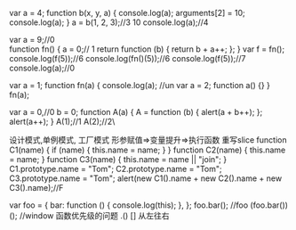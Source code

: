 <!--
 * @Author: your name
 * @Date: 2020-11-27 13:54:44
 * @LastEditTime: 2020-11-27 15:53:15
 * @LastEditors: Please set LastEditors
 * @Description: In User Settings Edit
 * @FilePath: \szwjob\week01\day02\readme.md
-->
var a = 4;
function b(x, y, a) {
  console.log(a);
  arguments[2] = 10;
  console.log(a);
}
a = b(1, 2, 3);//3   10
console.log(a);//4

var a = 9;//0  
function fn() {
  a = 0;// 1
  return function (b) {
    return b + a++;
  };
}
var f = fn();
console.log(f(5));//6
console.log(fn()(5));//6
console.log(f(5));//7
console.log(a);//0

var a = 1;
function fn(a) {
  console.log(a); //un
  var a = 2;
  function a() {}
}
fn(a);

var a = 0,//0
  b = 0;
function A(a) {
  A = function (b) {
    alert(a + b++);
  };
  alert(a++);
}
A(1);//1
A(2);//2\

设计模式,单例模式, 工厂模式
形参赋值=>变量提升=>执行函数
重写slice
function C1(name) {
  if (name) {
    this.name = name;
  }
}
function C2(name) {
  this.name = name;
}
function C3(name) {
  this.name = name || "join";
}
C1.prototype.name = "Tom";
C2.prototype.name = "Tom";
C3.prototype.name = "Tom";
alert(new C1().name + new C2().name + new C3().name);//F

var foo = {
  bar: function () {
    console.log(this);
  },
};
foo.bar(); //foo
(foo.bar())(); //window
 函数优先级的问题 .() [] 从左往右